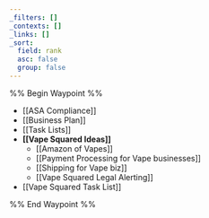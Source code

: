 ```yaml
---
_filters: []
_contexts: []
_links: []
_sort:
  field: rank
  asc: false
  group: false
---
```

%% Begin Waypoint %%
- [[ASA Compliance]]
- [[Business Plan]]
- [[Task Lists]]
- **[[Vape Squared Ideas]]**
	- [[Amazon of Vapes]]
	- [[Payment Processing for Vape businesses]]
	- [[Shipping for Vape biz]]
	- [[Vape Squared Legal Alerting]]
- [[Vape Squared Task List]]

%% End Waypoint %%